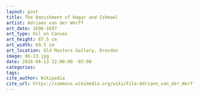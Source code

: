 ```yaml
---
layout: post
title: The Banishment of Hagar and Ishmael
artist: Adriaen van der Werff
art_date: 1696-1697
art_type: Oil on Canvas
art_height: 87.5 cm
art_width: 69.5 cm
art_location: Old Masters Gallery, Dresden
image: 06-13.jpg
date: 2016-06-13 12:00:00 -05:00
categories:
tags:
cite_author: Wikipedia
cite_url: https://commons.wikimedia.org/wiki/File:Adriaen_van_der_Werff_020.jpg
---
```

